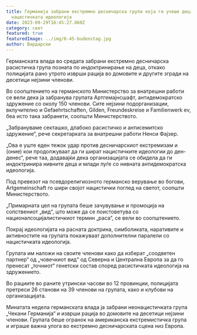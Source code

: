 ```yaml
---
title: Германија забрани екстремно десничарска група која ги учеше децата на
  нацистичката идеологија
date: 2023-09-29T16:45:27.860Z
category: свет
featured: true
featuredImage: ../img/6-45-budenstag.jpg
author: Вардарски
---
```

Германската влада во средата забрани екстремно десничарска расистичка група позната по индоктринирање на деца, откако полицијата рано утрото изврши рација во домовите и другите згради на десетици нејзини членови.

Во соопштението на германското Министерство за внатрешни работи се вели дека ја забранува групата Артгемајнсшафт, антидемократско здружение со околу 150 членови. Сите нејзини подорганизации, вклучително и Gefaehrtschaften, Gilden, Freundeskreise и Familienwerk ev, беа исто така забранети, соопшти Министерството.

„Забрануваме секташко, длабоко расистичко и антисемитско здружение“, рече секретарката за внатрешни работи Ненси Фајзер.

„Ова е уште еден тежок удар против десничарскиот екстремизам и (оние) кои продолжуваат да ги шират нацистичките идеологии до ден-денес“, рече таа, додавајќи дека организацијата се обидела да ги индоктринира нивните деца и млади луѓе со нивната антидемократска идеологија.

Под превезот на псевдорелигиозното германско верување во богови, Artgemeinschaft го шири својот нацистички поглед на светот, соопшти Министерството.

„Примарната цел на групата беше зачувување и промоција на сопствениот „вид“, што може да се поистоветува со националсоцијалистичкиот термин „раса“, се вели во соопштението.

Покрај идеологијата на расната доктрина, симболиката, наративите и активностите на групата покажуваат дополнителни паралели со нацистичката идеологија.

Групата им наложи на своите членови како да изберат „соодветен партнер“ од „човечкиот вид“ од Северна и Централна Европа за да го пренесат „точниот“ генетски состав според расистичката идеологија на здружението.

Во рациите во раните утрински часови во 12 провинции, полицијата претреси 26 станови на 39 членови на групата, како и клубови на организацијата.

Минатата недела германската влада ја забрани неонацистичката група „Чекани Германија“ и изврши рација во домовите на десетици нејзини членови. Групата беше огранок на американска екстремистичка група и играше важна улога во екстремно десничарската сцена низ Европа.